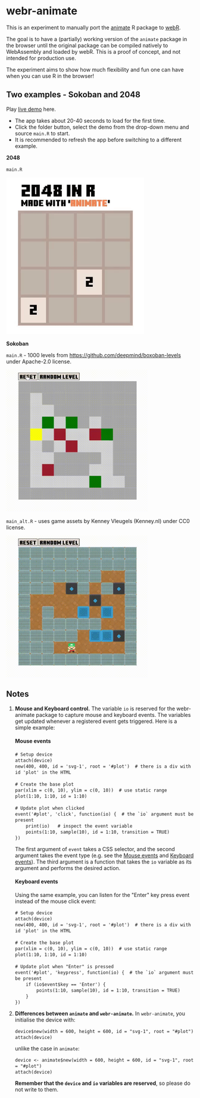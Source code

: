 # webr-animate

This is an experiment to manually port the [animate](https://github.com/kcf-jackson/animate) R package to [webR](https://github.com/r-wasm/webr/).

The goal is to have a (partially) working version of the `animate` package in the browser until the original package can be compiled natively to WebAssembly and loaded by webR. This is a proof of concept, and not intended for production use. 

The experiment aims to show how much flexibility and fun one can have when you can use R in the browser!




## Two examples - Sokoban and 2048

Play [live demo](https://jsonlite--regal-cajeta-ec7fe7.netlify.app/) here. 
- The app takes about 20-40 seconds to load for the first time.
- Click the folder button, select the demo from the drop-down menu and source `main.R` to start.
- It is recommended to refresh the app before switching to a different example.


**2048**

`main.R`

![2048](./examples/samples/2048/2048_screencast.gif)


**Sokoban**

`main.R` - 1000 levels from https://github.com/deepmind/boxoban-levels under Apache-2.0 license.

<img src="./examples/samples/sokoban/sokoban_screencast.gif" alt="Sokoban screencast" width="380" height="380">


`main_alt.R` - uses game assets by Kenney Vleugels (Kenney.nl) under CC0 license.

<img src="./examples/samples/sokoban/sokoban_2_screencast.gif" alt="Sokoban screencast" width="380" height="380">



## Notes


1. **Mouse and Keyboard control.** The variable `io` is reserved for the webr-animate package to capture mouse and keyboard events. The variables get updated whenever a registered event gets triggered. Here is a simple example:


    #### Mouse events

    ```
    # Setup device
    attach(device)
    new(400, 400, id = 'svg-1', root = '#plot')  # there is a div with id 'plot' in the HTML

    # Create the base plot
    par(xlim = c(0, 10), ylim = c(0, 10))  # use static range
    plot(1:10, 1:10, id = 1:10)

    # Update plot when clicked
    event('#plot', 'click', function(io) {  # the `io` argument must be present
        print(io)   # inspect the event variable
        points(1:10, sample(10), id = 1:10, transition = TRUE)
    })
    ```

    The first argument of `event` takes a CSS selector, and the second argument takes the event type (e.g. see the [Mouse events](https://developer.mozilla.org/en-US/docs/Web/API/Element#mouse_events) and [Keyboard events](https://developer.mozilla.org/en-US/docs/Web/API/Element#keyboard_events)). The third argument is a function that takes the `io` variable as its argument and performs the desired action.


    #### Keyboard events

    Using the same example, you can listen for the "Enter" key press event instead of the mouse click event:


    ```
    # Setup device
    attach(device)
    new(400, 400, id = 'svg-1', root = '#plot')  # there is a div with id 'plot' in the HTML

    # Create the base plot
    par(xlim = c(0, 10), ylim = c(0, 10))  # use static range
    plot(1:10, 1:10, id = 1:10)

    # Update plot when "Enter" is pressed
    event('#plot', 'keypress', function(io) {  # the `io` argument must be present
        if (io$event$key == 'Enter') {
            points(1:10, sample(10), id = 1:10, transition = TRUE)
        }
    })
    ```


2. **Differences between `animate` and `webr-animate`.** In `webr-animate`, you initialise the device with:
    ```
    device$new(width = 600, height = 600, id = "svg-1", root = "#plot")
    attach(device)
    ```

    unlike the case in `animate`: 
    ```
    device <- animate$new(width = 600, height = 600, id = "svg-1", root = "#plot")
    attach(device)
    ```

    **Remember that the `device` and `io` variables are reserved**, so please do not write to them. 
